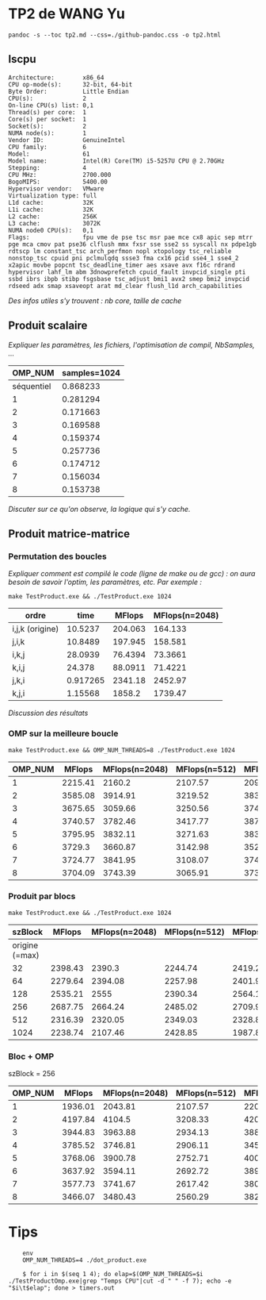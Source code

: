 

# TP2 de WANG Yu

`pandoc -s --toc tp2.md --css=./github-pandoc.css -o tp2.html`





## lscpu

```
Architecture:        x86_64
CPU op-mode(s):      32-bit, 64-bit
Byte Order:          Little Endian
CPU(s):              2
On-line CPU(s) list: 0,1
Thread(s) per core:  1
Core(s) per socket:  1
Socket(s):           2
NUMA node(s):        1
Vendor ID:           GenuineIntel
CPU family:          6
Model:               61
Model name:          Intel(R) Core(TM) i5-5257U CPU @ 2.70GHz
Stepping:            4
CPU MHz:             2700.000
BogoMIPS:            5400.00
Hypervisor vendor:   VMware
Virtualization type: full
L1d cache:           32K
L1i cache:           32K
L2 cache:            256K
L3 cache:            3072K
NUMA node0 CPU(s):   0,1
Flags:               fpu vme de pse tsc msr pae mce cx8 apic sep mtrr pge mca cmov pat pse36 clflush mmx fxsr sse sse2 ss syscall nx pdpe1gb rdtscp lm constant_tsc arch_perfmon nopl xtopology tsc_reliable nonstop_tsc cpuid pni pclmulqdq ssse3 fma cx16 pcid sse4_1 sse4_2 x2apic movbe popcnt tsc_deadline_timer aes xsave avx f16c rdrand hypervisor lahf_lm abm 3dnowprefetch cpuid_fault invpcid_single pti ssbd ibrs ibpb stibp fsgsbase tsc_adjust bmi1 avx2 smep bmi2 invpcid rdseed adx smap xsaveopt arat md_clear flush_l1d arch_capabilities
```

*Des infos utiles s'y trouvent : nb core, taille de cache*



## Produit scalaire 

*Expliquer les paramètres, les fichiers, l'optimisation de compil, NbSamples, ...*

OMP_NUM    | samples=1024 
-----------|-------------------
séquentiel | 0.868233
1          |   0.281294
2          |   0.171663 
3          |   0.169588
4          |   0.159374
5          |   0.257736
6          |   0.174712
7          |   0.156034
8          |   0.153738


*Discuter sur ce qu'on observe, la logique qui s'y cache.*


## Produit matrice-matrice



### Permutation des boucles

*Expliquer comment est compilé le code (ligne de make ou de gcc) : on aura besoin de savoir l'optim, les paramètres, etc. Par exemple :*

`make TestProduct.exe && ./TestProduct.exe 1024`


  ordre           | time    | MFlops  | MFlops(n=2048) 
------------------|---------|---------|----------------
i,j,k (origine)   | 10.5237 | 204.063 | 164.133          
j,i,k             | 10.8489 | 197.945 | 158.581
i,k,j             | 28.0939 | 76.4394 | 73.3661   
k,i,j             | 24.378 | 88.0911 | 71.4221
j,k,i             | 0.917265 | 2341.18 | 2452.97
k,j,i             | 1.15568 | 1858.2 | 1739.47 


*Discussion des résultats*



### OMP sur la meilleure boucle 

`make TestProduct.exe && OMP_NUM_THREADS=8 ./TestProduct.exe 1024`

  OMP_NUM         | MFlops  | MFlops(n=2048) | MFlops(n=512)  | MFlops(n=4096)
------------------|---------|----------------|----------------|---------------
1                 | 2215.41 | 2160.2 | 2107.57 | 2099.42
2                 | 3585.08 | 3914.91 | 3219.52 | 3834.99
3                 | 3675.65 | 3059.66 | 3250.56 | 3749.34
4                 | 3740.57 | 3782.46 | 3417.77 | 3878.3
5                 | 3795.95 | 3832.11 | 3271.63 | 3830.39
6                 | 3729.3 | 3660.87 | 3142.98 | 3525.03
7                 | 3724.77 | 3841.95 | 3108.07 | 3742.91
8                 | 3704.09 | 3743.39 | 3065.91 | 3734.1




### Produit par blocs

`make TestProduct.exe && ./TestProduct.exe 1024`

  szBlock         | MFlops  | MFlops(n=2048) | MFlops(n=512)  | MFlops(n=4096)
------------------|---------|----------------|----------------|---------------
origine (=max)    |  |  |  | 
32                | 2398.43 | 2390.3 | 2244.74 | 2419.23
64                | 2279.64 | 2394.08 | 2257.98 | 2401.96
128               | 2535.21 | 2555 | 2390.34 | 2564.1
256               | 2687.75 | 2664.24 | 2485.02 | 2709.98
512               | 2316.39 | 2320.05 | 2349.03 | 2328.87
1024              | 2238.74 | 2107.46 | 2428.85 | 1987.84




### Bloc + OMP

szBlock = 256

OMP_NUM         | MFlops  | MFlops(n=2048) | MFlops(n=512)  | MFlops(n=4096)
------------------|---------|----------------|----------------|---------------
1                 | 1936.01 | 2043.81 | 2107.57 | 2200.83
2                 | 4197.84 | 4104.5 | 3208.33 | 4204.27
3                 | 3944.83 | 3963.88 | 2934.13 | 3886.65
4                 | 3785.52 | 3746.81 | 2906.11 | 3454.65
5                 | 3768.06 | 3900.78 | 2752.71 | 4001.9
6                 | 3637.92 | 3594.11 | 2692.72 | 3893.58
7                 | 3577.73 | 3741.67 | 2617.42 | 3805.54
8                 | 3466.07 | 3480.43 | 2560.29 | 3823.03







# Tips 

```
	env 
	OMP_NUM_THREADS=4 ./dot_product.exe
```

```
    $ for i in $(seq 1 4); do elap=$(OMP_NUM_THREADS=$i ./TestProductOmp.exe|grep "Temps CPU"|cut -d " " -f 7); echo -e "$i\t$elap"; done > timers.out
```

